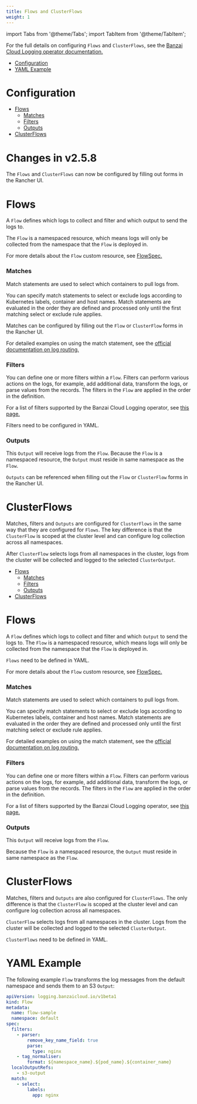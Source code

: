```yaml
---
title: Flows and ClusterFlows
weight: 1
---
```


import Tabs from '@theme/Tabs';
import TabItem from '@theme/TabItem';

For the full details on configuring `Flows` and `ClusterFlows`, see the [Banzai Cloud Logging operator documentation.](https://banzaicloud.com/docs/one-eye/logging-operator/configuration/output/)

- [Configuration](#configuration)
- [YAML Example](#yaml-example)

# Configuration

<Tabs>
<TabItem value="Rancher v2.5.8+">

- [Flows](#flows-2-5-8)
  - [Matches](#matches-2-5-8)
  - [Filters](#filters-2-5-8)
  - [Outputs](#outputs-2-5-8)
- [ClusterFlows](#clusterflows-2-5-8)

# Changes in v2.5.8

The `Flows` and `ClusterFlows` can now be configured by filling out forms in the Rancher UI.


<a id="flows-2-5-8"></a>

# Flows

A `Flow` defines which logs to collect and filter and which output to send the logs to.

The `Flow` is a namespaced resource, which means logs will only be collected from the namespace that the `Flow` is deployed in.

For more details about the `Flow` custom resource, see [FlowSpec.](https://banzaicloud.com/docs/one-eye/logging-operator/configuration/crds/v1beta1/flow_types/)


<a id="matches-2-5-8"></a>

### Matches

Match statements are used to select which containers to pull logs from.

You can specify match statements to select or exclude logs according to Kubernetes labels, container and host names. Match statements are evaluated in the order they are defined and processed only until the first matching select or exclude rule applies.

Matches can be configured by filling out the `Flow` or `ClusterFlow` forms in the Rancher UI.

For detailed examples on using the match statement, see the [official documentation on log routing.](https://banzaicloud.com/docs/one-eye/logging-operator/configuration/log-routing/)

<a id="filters-2-5-8"></a>

### Filters

You can define one or more filters within a `Flow`. Filters can perform various actions on the logs, for example, add additional data, transform the logs, or parse values from the records. The filters in the `Flow` are applied in the order in the definition.

For a list of filters supported by the Banzai Cloud Logging operator, see [this page.](https://banzaicloud.com/docs/one-eye/logging-operator/configuration/plugins/filters/)

Filters need to be configured in YAML.

<a id="outputs-2-5-8"></a>

### Outputs

This `Output` will receive logs from the `Flow`. Because the `Flow` is a namespaced resource, the `Output` must reside in same namespace as the `Flow`.

`Outputs` can be referenced when filling out the `Flow` or `ClusterFlow` forms in the Rancher UI.

<a id="clusterflows-2-5-8"></a>

# ClusterFlows

Matches, filters and `Outputs` are configured for `ClusterFlows` in the same way that they are configured for `Flows`. The key difference is that the `ClusterFlow` is scoped at the cluster level and can configure log collection across all namespaces.

After `ClusterFlow` selects logs from all namespaces in the cluster, logs from the cluster will be collected and logged to the selected `ClusterOutput`.


</TabItem>
<TabItem value="Rancher before v2.5.8">

- [Flows](#flows-2-5-0)
  - [Matches](#matches-2-5-0)
  - [Filters](#filters-2-5-0)
  - [Outputs](#outputs-2-5-0)
- [ClusterFlows](#clusterflows-2-5-0)


<a id="flows-2-5-0"></a>

# Flows

A `Flow` defines which logs to collect and filter and which `Output` to send the logs to. The `Flow` is a namespaced resource, which means logs will only be collected from the namespace that the `Flow` is deployed in.

`Flows` need to be defined in YAML.

For more details about the `Flow` custom resource, see [FlowSpec.](https://banzaicloud.com/docs/one-eye/logging-operator/configuration/crds/v1beta1/flow_types/)


<a id="matches-2-5-0"></a>

### Matches

Match statements are used to select which containers to pull logs from.

You can specify match statements to select or exclude logs according to Kubernetes labels, container and host names. Match statements are evaluated in the order they are defined and processed only until the first matching select or exclude rule applies.

For detailed examples on using the match statement, see the [official documentation on log routing.](https://banzaicloud.com/docs/one-eye/logging-operator/configuration/log-routing/)

<a id="filters-2-5-0"></a>

### Filters

You can define one or more filters within a `Flow`. Filters can perform various actions on the logs, for example, add additional data, transform the logs, or parse values from the records. The filters in the `Flow` are applied in the order in the definition.

For a list of filters supported by the Banzai Cloud Logging operator, see [this page.](https://banzaicloud.com/docs/one-eye/logging-operator/configuration/plugins/filters/)

<a id="outputs-2-5-0"></a>

### Outputs

This `Output` will receive logs from the `Flow`.

Because the `Flow` is a namespaced resource, the `Output` must reside in same namespace as the `Flow`.

<a id="clusterflows-2-5-0"></a>

# ClusterFlows

Matches, filters and `Outputs` are also configured for `ClusterFlows`. The only difference is that the `ClusterFlow` is scoped at the cluster level and can configure log collection across all namespaces.

`ClusterFlow` selects logs from all namespaces in the cluster. Logs from the cluster will be collected and logged to the selected `ClusterOutput`.

`ClusterFlows` need to be defined in YAML.

</TabItem>
</Tabs>


# YAML Example

The following example `Flow` transforms the log messages from the default namespace and sends them to an S3 `Output`:

```yaml
apiVersion: logging.banzaicloud.io/v1beta1
kind: Flow
metadata:
  name: flow-sample
  namespace: default
spec:
  filters:
    - parser:
        remove_key_name_field: true
        parse:
          type: nginx
    - tag_normaliser:
        format: ${namespace_name}.${pod_name}.${container_name}
  localOutputRefs:
    - s3-output
  match:
    - select:
        labels:
          app: nginx
```
